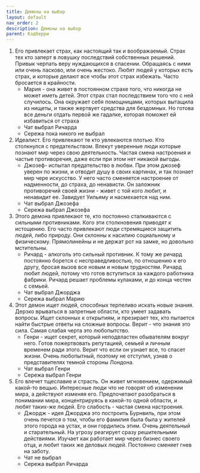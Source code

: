 ```yaml
---
title: Демоны на выбор
layout: default
nav_order: 2
description: Демоны на выбор
parent: Кэдберри
---
```


1) Его привлекает страх, как настоящий так и воображаемый. Страх тех кто заперт в ловушку последствий собственных решений. Привык черпать веру нуждающихся в спасении. Обращаясь с ними или очень ласково, или очень жестоко. Любят людей у которых есть страх, и которые делают все чтобы этот страх избежать. Часто бросается в крайности. 
	-  Мария - она живет в постоянном страхе того, что никогда не может иметь детей. Этот страх стал последствием того что с ней случилось. Она окружает себя помощницами, которых вытащила из нищеты, и также жертвует средства для бездомных. Но готова все деньги отдать первой же гадалке, которая поможет ей избавиться от страха
	- Чат выбрал Ричарда
	- Сережа пока никого не выбрал
2) Идеалист. Его привлекают те кто увлекаются плотью. Кто столкнулся с предательством. Влекут уверенные люди которые познают мир через свою деятельность. Частая смена настроения и частые противоречия, даже если при этом нет никакой выгоды. 
	- Джозеф-  испытал предательство в любви. При этом джозеф уверен по жизни, и отводит душу в своих картинах, и так познает мир чере искусство. У него часто сменяется настроение от надменности, до страха, до ненависти. Он заложник противоречий своей жизни - живет с той кого любит, и ненавидит ее. Завидует Уильяму и насмехается над ним. 
	- Чат выбрал Джозефа
	- Сережа выбрал Джозефа
3) Этого демона привлекают те, кто постоянно сталкиваются с сильными противниками. Кого эти столкновения приводят к истощению. Его часто привлекают люди стремящиеся защитить людей, либо природу. Они склонны к насилию социальному и физическому. Прямолинейны и не держат рот на замке, но довольно мстительны. 
	- Ричард - алкоголь это сильный противник. К тому же ричард постоянно борется с несправедливостью, по отношению к его другу, бросая вызов все новым и новым трудностям. Ричард любит людей, потому что готов вступиться за каждого работника фабрики. Ричард решает проблемы кулаками, и до конца честен с семьей. 
	- Чат выбрал Джорджа
	- Сережа выбрал Марию
4) Этот демон ищет людей, способных терпеливо искать новые знания. Дерзко врываться в запретные области, кто умеет задавать вопросы. Ищет склонных к открытиям, и презирает тех, кто пытается найти быстрые ответы на сложные вопросы. Верит - что знания это сила.  Самая слабая черта это любопытство. 
	- Генри - ищет секрет, который неподвластен обывателям вокруг него. Готов пожертвовать репутацией, семьей и личным временем ради этого. Верит что если он узнает все, то спасет жизни. Очень любопытный, поэтому не отступил, узнав о представителях темной стороны Лондона.
	- Чат выбрал Генри
	- Сережа выбрал Генри
5) Его влечет тщеславие и страсть. Он живет мгновением, одержимый какой-то вещью. Интересные люди что не говорят об изменении мира, а действуют изменяя его. Предпочетают разобраться в понимании мира, концентрируясь в какой-то одной области, и любят таких-же людей. Его слабость - частая смена настроения.
	-  Джордж - идея Джорджа это построить Бурнвиль, при этом очень печется о том, чтобы его фамилия была была у жителей этого города на устах, и они гордились этим. Очень деятельный и старательный. На угрозу реагирует сразу решительными действиями. Изучает как работает мир через бизнес своего отца, и любит таких же деловых людей. Постоянно сменяет гнев на заботу.
	- Чат не выбрал
	- Сережа выбрал Ричарда
